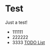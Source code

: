 # Test
Just a test!
- 111111
- 222222
- 3333
[TODO List](https://github.com/kingyangcn/Test/projects/1)
